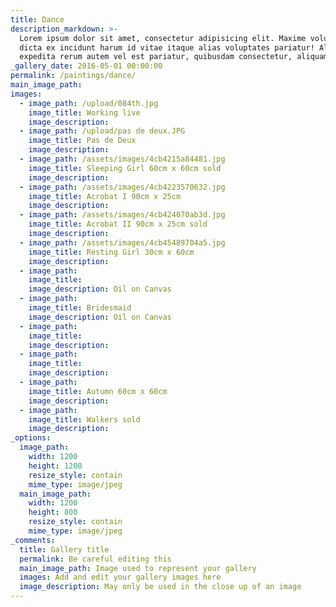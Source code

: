 ```yaml
---
title: Dance
description_markdown: >-
  Lorem ipsum dolor sit amet, consectetur adipisicing elit. Maxime voluptate,
  dicta ex incidunt harum id vitae itaque alias voluptates pariatur! Aliquid
  expedita rerum autem vel est pariatur, quibusdam consectetur, aliquam!
_gallery_date: 2016-05-01 00:00:00
permalink: /paintings/dance/
main_image_path:
images:
  - image_path: /upload/084th.jpg
    image_title: Working live
    image_description:
  - image_path: /upload/pas de deux.JPG
    image_title: Pas de Deux
    image_description:
  - image_path: /assets/images/4cb4215a84481.jpg
    image_title: Sleeping Girl 60cm x 60cm sold
    image_description:
  - image_path: /assets/images/4cb4223570632.jpg
    image_title: Acrobat I 90cm x 25cm
    image_description:
  - image_path: /assets/images/4cb424070ab3d.jpg
    image_title: Acrobat II 90cm x 25cm sold
    image_description:
  - image_path: /assets/images/4cb45489704a5.jpg
    image_title: Resting Girl 30cm x 60cm
    image_description:
  - image_path:
    image_title:
    image_description: Oil on Canvas
  - image_path:
    image_title: Bridesmaid
    image_description: Oil on Canvas
  - image_path:
    image_title:
    image_description:
  - image_path:
    image_title:
    image_description:
  - image_path:
    image_title: Autumn 60cm x 60cm
    image_description:
  - image_path:
    image_title: Walkers sold
    image_description:
_options:
  image_path:
    width: 1200
    height: 1200
    resize_style: contain
    mime_type: image/jpeg
  main_image_path:
    width: 1200
    height: 800
    resize_style: contain
    mime_type: image/jpeg
_comments:
  title: Gallery title
  permalink: Be careful editing this
  main_image_path: Image used to represent your gallery
  images: Add and edit your gallery images here
  image_description: May only be used in the close up of an image
---
```


